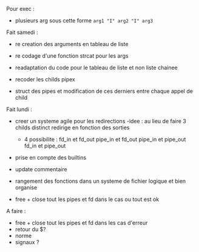 Pour exec :

-	plusieurs arg sous cette forme ```arg1 "I" arg2 "I" arg3 ```

Fait samedi :

- re creation des arguments en tableau de liste

- re codage d'une fonction strcat pour les args

- readaptation du code pour le tableau de liste et non liste chainee
- recoder les childs pipex

- struct des pipes et modification de ces derniers entre chaque appel de child

Fait lundi :

- creer un systeme agile pour les redirections
	-idee : au lieu de faire 3 childs distinct redirige en fonction des sorties 
	- 4 possibilite : fd_in et fd_out
					  pipe_in et fd_out
					  pipe_in et pipe_out
					  fd_in et pipe_out

- prise en compte des builtins

- update commentaire

- rangement des fonctions dans un systeme de fichier logique et bien organise

- free + close tout les pipes et fd dans le cas ou tout est ok

A faire :

- free + close tout les pipes et fd dans les cas d'erreur
- retour du $?
- norme
- signaux ?
